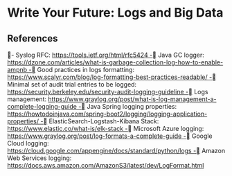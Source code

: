 # Write Your Future: Logs and Big Data

## References

􏰥- Syslog RFC: https://tools.ietf.org/html/rfc5424 -􏰥 Java GC logger: https://dzone.com/articles/what-is-garbage-collection-log-how-to-enable-ampnb -􏰥 Good practices in logs formatting: https://www.scalyr.com/blog/log-formatting-best-practices-readable/ -􏰥 Minimal set of audit trial entries to be logged: https://security.berkeley.edu/security-audit-logging-guideline -􏰥 Logs management: https://www.graylog.org/post/what-is-log-management-a-complete-logging-guide -􏰥 Java Spring logging properties: https://howtodoinjava.com/spring-boot2/logging/logging-application-properties/ -􏰥 ElasticSearch-Logstash-Kibana Stack: https://www.elastic.co/what-is/elk-stack -􏰥 Microsoft Azure logging: https://www.graylog.org/post/log-formats-a-complete-guide -􏰥 Google Cloud logging: https://cloud.google.com/appengine/docs/standard/python/logs -􏰥 Amazon Web Services logging: https://docs.aws.amazon.com/AmazonS3/latest/dev/LogFormat.html